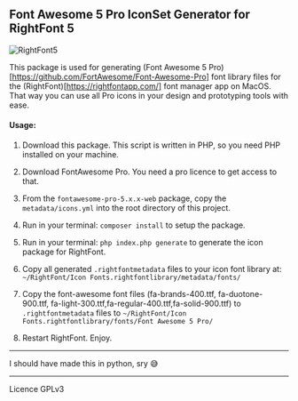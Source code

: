 ## Font Awesome 5 Pro IconSet Generator for RightFont 5

![RightFont5](https://ikkez.de/linked/fontawesome-gen.png)


This package is used for generating (Font Awesome 5 Pro)[https://github.com/FortAwesome/Font-Awesome-Pro] font library files for the (RightFont)[https://rightfontapp.com/] font manager app on MacOS.
That way you can use all Pro icons in your design and prototyping tools with ease.

#### Usage:

1.  Download this package. This script is written in PHP, so you need PHP installed on your machine.

2.  Download FontAwesome Pro. You need a pro licence to get access to that.

3.  From the  `fontawesome-pro-5.x.x-web` package, copy the `metadata/icons.yml` into the root directory of this project.

4.  Run in your terminal: `composer install` to setup the package.

5.  Run in your terminal: `php index.php generate` to generate the icon package for RightFont.

6.  Copy all generated `.rightfontmetadata` files to your icon font library at: `~/RightFont/Icon Fonts.rightfontlibrary/metadata/fonts/`

7.  Copy the font-awesome font files (fa-brands-400.ttf, fa-duotone-900.ttf, fa-light-300.ttf,fa-regular-400.ttf,fa-solid-900.ttf) to `.rightfontmetadata` files to `~/RightFont/Icon Fonts.rightfontlibrary/fonts/Font Awesome 5 Pro/`

8.  Restart RightFont. Enjoy.

---

I should have made this in python, sry 😅

---

Licence GPLv3
